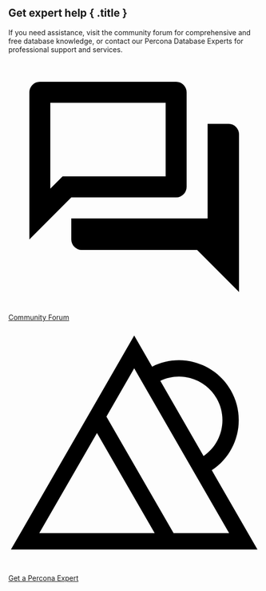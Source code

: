 <div data-banner markdown>

## Get expert help { .title }

If you need assistance, visit the community forum for comprehensive and free database knowledge, or contact our Percona Database Experts for professional support and services.

<div class="actions">
    <a href="#">
        <span class="twemoji">
            <svg xmlns="http://www.w3.org/2000/svg" viewBox="0 0 24 24">
                <path d="M15 4v7H5.17L4 12.17V4h11m1-2H3a1 1 0 0 0-1 1v14l4-4h10a1 1 0 0 0 1-1V3a1 1 0 0 0-1-1m5 4h-2v9H6v2a1 1 0 0 0 1 1h11l4 4V7a1 1 0 0 0-1-1Z"></path>
            </svg>
        </span>
        Community Forum
    </a>
    <a href="#">
        <span class="twemoji">
            <svg viewBox="0 0 24 24" xmlns="http://www.w3.org/2000/svg">
                <path d="M19.3996 14.148C21.9082 12.5083 22.7289 9.16368 21.2109 6.53493C20.4502 5.21636 19.2207 4.27206 17.7497 3.87776C16.3868 3.51187 14.9634 3.6615 13.7106 4.29444L12 1.33337L8.44934 7.48295L0.242432 21.6959H23.7576L19.3996 14.148ZM17.3474 5.38416C18.4167 5.66894 19.3064 6.35548 19.8606 7.31143C20.9499 9.19582 20.384 11.5859 18.6176 12.7931L14.4917 5.64797C15.3806 5.22055 16.3831 5.12734 17.3474 5.38416ZM12 4.45432L21.0533 20.135H15.7562L9.35029 9.04341L11.9995 4.45478L12 4.45432ZM2.94667 20.135L8.44888 10.6071L13.9511 20.135H2.94667Z"/>
            </svg>
        </span>
        Get a Percona Expert
    </a>
</div>

</div>